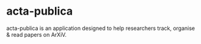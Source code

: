 # acta-publica
acta-publica is an application designed to help researchers track, organise &amp; read papers on ArXiV. 
